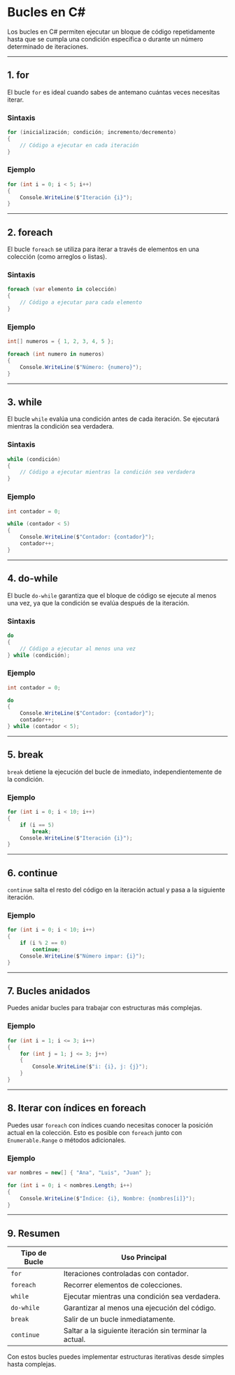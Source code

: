 ﻿# Bucles en C#

Los bucles en C# permiten ejecutar un bloque de código repetidamente hasta que se cumpla una condición específica o durante un número determinado de iteraciones.

---

## 1. **for**

El bucle `for` es ideal cuando sabes de antemano cuántas veces necesitas iterar.

### Sintaxis
```csharp
for (inicialización; condición; incremento/decremento)
{
    // Código a ejecutar en cada iteración
}
```

### Ejemplo
```csharp
for (int i = 0; i < 5; i++)
{
    Console.WriteLine($"Iteración {i}");
}
```

---

## 2. **foreach**

El bucle `foreach` se utiliza para iterar a través de elementos en una colección (como arreglos o listas).

### Sintaxis
```csharp
foreach (var elemento in colección)
{
    // Código a ejecutar para cada elemento
}
```

### Ejemplo
```csharp
int[] numeros = { 1, 2, 3, 4, 5 };

foreach (int numero in numeros)
{
    Console.WriteLine($"Número: {numero}");
}
```

---

## 3. **while**

El bucle `while` evalúa una condición antes de cada iteración. Se ejecutará mientras la condición sea verdadera.

### Sintaxis
```csharp
while (condición)
{
    // Código a ejecutar mientras la condición sea verdadera
}
```

### Ejemplo
```csharp
int contador = 0;

while (contador < 5)
{
    Console.WriteLine($"Contador: {contador}");
    contador++;
}
```

---

## 4. **do-while**

El bucle `do-while` garantiza que el bloque de código se ejecute al menos una vez, ya que la condición se evalúa después de la iteración.

### Sintaxis
```csharp
do
{
    // Código a ejecutar al menos una vez
} while (condición);
```

### Ejemplo
```csharp
int contador = 0;

do
{
    Console.WriteLine($"Contador: {contador}");
    contador++;
} while (contador < 5);
```

---

## 5. **break**

`break` detiene la ejecución del bucle de inmediato, independientemente de la condición.

### Ejemplo
```csharp
for (int i = 0; i < 10; i++)
{
    if (i == 5)
        break;
    Console.WriteLine($"Iteración {i}");
}
```

---

## 6. **continue**

`continue` salta el resto del código en la iteración actual y pasa a la siguiente iteración.

### Ejemplo
```csharp
for (int i = 0; i < 10; i++)
{
    if (i % 2 == 0)
        continue;
    Console.WriteLine($"Número impar: {i}");
}
```

---

## 7. **Bucles anidados**

Puedes anidar bucles para trabajar con estructuras más complejas.

### Ejemplo
```csharp
for (int i = 1; i <= 3; i++)
{
    for (int j = 1; j <= 3; j++)
    {
        Console.WriteLine($"i: {i}, j: {j}");
    }
}
```

---

## 8. **Iterar con índices en foreach**

Puedes usar `foreach` con índices cuando necesitas conocer la posición actual en la colección. Esto es posible con `foreach` junto con `Enumerable.Range` o métodos adicionales.

### Ejemplo
```csharp
var nombres = new[] { "Ana", "Luis", "Juan" };

for (int i = 0; i < nombres.Length; i++)
{
    Console.WriteLine($"Índice: {i}, Nombre: {nombres[i]}");
}
```

---

## 9. **Resumen**

| Tipo de Bucle      | Uso Principal                                                 |
|--------------------|-------------------------------------------------------------|
| `for`              | Iteraciones controladas con contador.                       |
| `foreach`          | Recorrer elementos de colecciones.                          |
| `while`            | Ejecutar mientras una condición sea verdadera.              |
| `do-while`         | Garantizar al menos una ejecución del código.               |
| `break`            | Salir de un bucle inmediatamente.                           |
| `continue`         | Saltar a la siguiente iteración sin terminar la actual.     |

Con estos bucles puedes implementar estructuras iterativas desde simples hasta complejas.